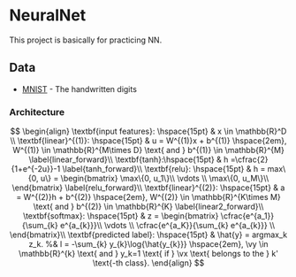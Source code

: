 # NeuralNet

This project is basically for practicing NN.

## Data 
* [MNIST](http://yann.lecun.com/exdb/mnist/) - The handwritten digits

### Architecture
$$
\begin{align}
 \textbf{input features}: \hspace{15pt} & x \in \mathbb{R}^D \\
 \textbf{linear}^{(1)}: \hspace{15pt} & u = W^{(1)}x + b^{(1)} \hspace{2em}, W^{(1)} \in \mathbb{R}^{M\times D} \text{ and } b^{(1)} \in \mathbb{R}^{M}  \label{linear_forward}\\
 \textbf{tanh}:\hspace{15pt} & h =\cfrac{2}{1+e^{-2u}}-1 \label{tanh_forward}\\
 \textbf{relu}: \hspace{15pt} & h = max\{0, u\} =
\begin{bmatrix}
\max\{0, u_1\}\\
\vdots \\
\max\{0, u_M\}\\
\end{bmatrix} \label{relu_forward}\\
 \textbf{linear}^{(2)}: \hspace{15pt} & a = W^{(2)}h + b^{(2)} \hspace{2em}, W^{(2)} \in \mathbb{R}^{K\times M} \text{ and } b^{(2)} \in \mathbb{R}^{K} \label{linear2_forward}\\
 \textbf{softmax}: \hspace{15pt} & z = \begin{bmatrix}
\cfrac{e^{a_1}}{\sum_{k} e^{a_{k}}}\\
\vdots \\
\cfrac{e^{a_K}}{\sum_{k} e^{a_{k}}} \\
\end{bmatrix}\\
 \textbf{predicted label}: \hspace{15pt} & \hat{y} = argmax_k z_k.
%& l = -\sum_{k} y_{k}\log{\hat{y_{k}}} \hspace{2em}, \vy \in \mathbb{R}^{k} \text{ and } y_k=1 \text{ if } \vx \text{ belongs to the } k' \text{-th class}.
\end{align}
$$

